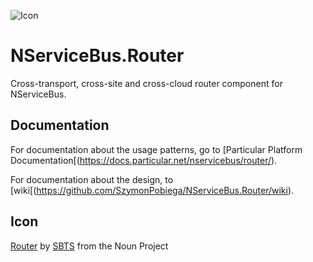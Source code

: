 ![Icon](https://raw.github.com/SzymonPobiega/NServiceBus.Router/master/icons/router.png)

# NServiceBus.Router

Cross-transport, cross-site and cross-cloud router component for NServiceBus.

## Documentation

For documentation about the usage patterns, go to [Particular Platform Documentation[(https://docs.particular.net/nservicebus/router/).

For documentation about the design, to [wiki[(https://github.com/SzymonPobiega/NServiceBus.Router/wiki).

## Icon

[Router](https://thenounproject.com/search/?q=router&i=1602484) by [SBTS](https://thenounproject.com/sbts2018/) from the Noun Project

